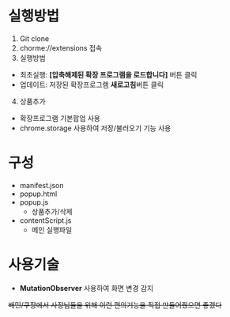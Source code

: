 # 실행방법
1. Git clone
2. chorme://extensions 접속
3. 실행방법
  - 최초실행: **[압축해제된 확장 프로그램을 로드합니다]** 버튼 클릭
  - 업데이트: 저장된 확장프로그램 **새로고침**버튼 클릭
4. 상품추가
  - 확장프로그램 기본팝업 사용
  - chrome.storage 사용하여 저장/불러오기 기능 사용

# 구성
- manifest.json
- popup.html
- popup.js
  - 상품추가/삭제
- contentScript.js
  - 메인 실행파일

# 사용기술
- **MutationObserver** 사용하여 화면 변경 감지

~~배민/쿠팡에서 사장님들을 위해 이런 편의기능을 직접 만들어줬으면 좋겠다~~
